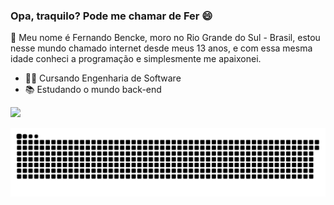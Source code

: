 ### Opa, traquilo? Pode me chamar de Fer 😄

<p>👤 Meu nome é Fernando Bencke, moro no Rio Grande do Sul - Brasil, estou nesse mundo chamado internet desde meus 13 anos, e com essa mesma idade conheci a programação e simplesmente me apaixonei.</p>

<ul>
    <li>👩‍💻 Cursando Engenharia de Software</li>
    <li>📚 Estudando o mundo back-end</li>
</ul>

<image style="display: inline-block; width: 512px; heigth: 512px;" src="https://media.discordapp.net/attachments/947502692983509033/1095057216391872552/enomenda_fer.png">

![Snake animation](https://github.com/yooout/yooout/blob/output/github-contribution-grid-snake.svg)
